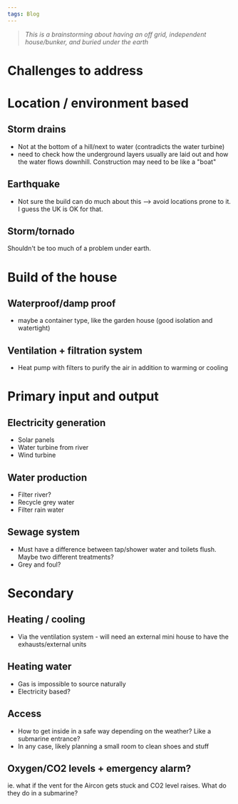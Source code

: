 ```yaml
---
tags: Blog
---
```


> _This is a brainstorming about having an off grid, independent house/bunker, and buried under the earth_

# Challenges to address
# Location / environment based

## Storm drains
- Not at the bottom of a hill/next to water (contradicts the water turbine)
- need to check how the underground layers usually are laid out and how the water flows downhill. Construction may need to be like a "boat"

## Earthquake
- Not sure the build can do much about this --> avoid locations prone to it. I guess the UK is OK for that.

## Storm/tornado
Shouldn't be too much of a problem under earth.

# Build of the house
## Waterproof/damp proof
- maybe a container type, like the garden house (good isolation and watertight)

## Ventilation + filtration system
- Heat pump with filters to purify the air in addition to warming or cooling 

# Primary input and output
## Electricity generation
- Solar panels
- Water turbine from river
- Wind turbine
## Water production
- Filter river?
- Recycle grey water
- Filter rain water
## Sewage system
- Must have a difference between tap/shower water and toilets flush. Maybe two different treatments?
- Grey and foul?


# Secondary 

## Heating / cooling 
- Via the ventilation system - will need an external mini house to have the exhausts/external units
## Heating water
- Gas is impossible to source naturally
- Electricity based?

## Access
- How to get inside in a safe way depending on the weather? Like a submarine entrance?
- In any case, likely planning a small room to clean shoes and stuff

## Oxygen/CO2 levels + emergency alarm?
ie. what if the vent for the Aircon gets stuck and CO2 level raises.
What do they do in a submarine?